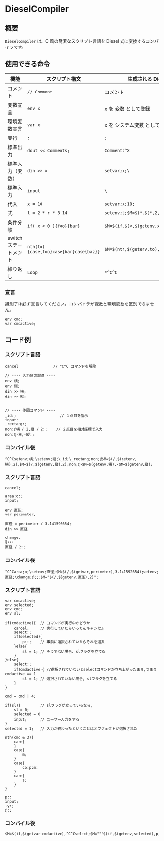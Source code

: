 # DieselCompiler

## 概要

`DieselCompiler` は、C 風の簡潔なスクリプト言語を Diesel 式に変換するコンパイラです。

## 使用できる命令

| 機能                  | スクリプト構文                         | 生成される Diesel コード                    |
| --------------------- | -------------------------------------- | ------------------------------------------- |
| コメント              | `// Comment`                           | コメント                                    |
| 変数宣言              | `env x`                                | x を 変数 として登録                        |
| 環境変数宣言          | `var x`                                | x を システム変数 として登録                |
| 実行                  | `:`                                    | `;`                                         |
| 標準出力              | `dout << Comments; `                   | `Comments^X`                                |
| 標準入力（変数）      | `din >> x `                            | `setvar;x;\`                                |
| 標準入力              | `input`                                | `\`                                         |
| 代入                  | `x = 10`                               | `setvar;x;10;`                              |
| 式                    | `l = 2 * r * 3.14`                     | `setenv;l;$M=$(*,$(*,2,$(getenv,r)),3.14);` |
| 条件分岐              | `if( x < 0 ){foo}{bar} `               | `$M=$(if,$(<,$(getenv,x),0),foo,bar)`       |
| switch ステートメント | `nth(to){case{foo}case{bar}case{baz}}` | `$M=$(nth,$(getenv,to),foo,bar,baz)`        |
| 繰り返し              | `Loop`                                 | `*^C^C`                                     |

### 宣言

識別子は必ず宣言してください。コンパイラが変数と環境変数を区別できません。

```
env cmd;
var cmdactive;
```

## コード例

### スクリプト言語

```
cancel                // ^C^C コマンドを解除

// ---- 入力値の取得 ----
env 横;
env 縦;
din >> 横;
din >> 縦;


// ---- 作図コマンド ----
_id:;                    // １点目を指示
input;
_rectang:;
non:@横 / 2,縦 / 2:;    // ２点目を相対座標で入力
non:@-横,-縦:;
```

### コンパイル後

```
^C^Csetenv;横;\setenv;縦;\_id;\_rectang;non;@$M=$(/,$(getenv,横),2),$M=$(/,$(getenv,縦),2);non;@-$M=$(getenv,横),-$M=$(getenv,縦);
```

### スクリプト言語

```
cancel;

area:o:;
input;

env 直径;
var perimeter;

直径 = perimeter / 3.141592654;
din >> 直径

change:
@:::
直径 / 2:;
```

### コンパイル後

```
^C^Carea;o;\setenv;直径;$M=$(/,$(getvar,perimeter),3.141592654);setenv;直径;\change;@;;;$M="$(/,$(getenv,直径),2)";
```

### スクリプト言語

```
var cmdactive;
env selected;
env cmd;
env sl;

if(cmdactive){	// コマンドが実行中かどうか
	cancel;		// 実行していたらいったんキャンセル
	select:;
	if(selected){ 
		p::;	// 事前に選択されていたらそれを選択
	}else{ 
		sl = 1;	// そうでない場合、slフラグを立てる
	}
}else{
	select:;
	if(cmdactive){ //選択されていないとselectコマンドが立ち上がったまま,つまりcmdactive == 1
		sl = 1;	// 選択されていない場合, slフラグを立てる
	}
}

cmd = cmd | 4;

if(sl){			// slフラグが立っているなら,
	sl = 0;
	selected = 0;
	input;		// ユーザー入力をする
}
selected = 1;	// 入力が終わったということはオブジェクトが選択された

nth(cmd & 3){	
	case{
	}
	case{
		m;
	}
	case{
		co:p:m:
	}
	case{
		s;
	}
}

p::
input;
.y:;
@:;
```

### コンパイル後

```
$M=$(if,$(getvar,cmdactive),^C^Cselect;$M="""$(if,$(getenv,selected),p;;,'setenv;sl;1;)""",select;$M="""$(if,$(getvar,cmdactive),'setenv;sl;1;,)""")'setenv;cmd;$(or,$(getenv,cmd),4);$M="""$(if,$(getenv,sl),'setenv;sl;0;'setenv;selected;0;\,)"""'setenv;selected;1;$(nth,$(and,$(getenv,cmd),3),,m,co;p;m;,s)p;;\.y;@;
```
